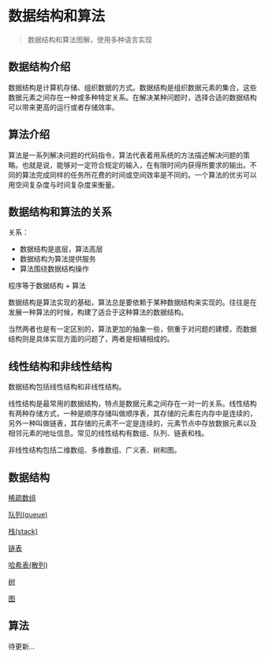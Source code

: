 # 数据结构和算法

> 数据结构和算法图解，使用多种语言实现

## 数据结构介绍

数据结构是计算机存储、组织数据的方式。数据结构是组织数据元素的集合，这些数据元素之间存在一种或多种特定关系。在解决某种问题时，选择合适的数据结构可以带来更高的运行或者存储效率。

## 算法介绍

算法是一系列解决问题的代码指令，算法代表着用系统的方法描述解决问题的策略。也就是说，能够对一定符合规定的输入，在有限时间内获得所要求的输出。不同的算法完成同样的任务所花费的时间或空间效率是不同的。一个算法的优劣可以用空间复杂度与时间复杂度来衡量。

## 数据结构和算法的关系

关系：

* 数据结构是底层，算法高层
* 数据结构为算法提供服务
* 算法围绕数据结构操作

程序等于数据结构 + 算法

数据结构是算法实现的基础，算法总是要依赖于某种数据结构来实现的。往往是在发展一种算法的时候，构建了适合于这种算法的数据结构。

当然两者也是有一定区别的，算法更加的抽象一些，侧重于对问题的建模，而数据结构则是具体实现方面的问题了，两者是相辅相成的。

## 线性结构和非线性结构

数据结构包括线性结构和非线性结构。

线性结构是最常用的数据结构，特点是数据元素之间存在一对一的关系。线性结构有两种存储方式，一种是顺序存储叫做顺序表，其存储的元素在内存中是连续的，另外一种叫做链表，其存储的元素不一定是连续的，元素节点中存放数据元素以及相邻元素的地址信息。常见的线性结构有数组、队列、链表和栈。

非线性结构包括二维数组、多维数组、广义表、树和图。

## 数据结构

[稀疏数组](./Datastructure_01_稀疏数组.md)

[队列(queue)](./Datastructure_02_队列(queue).md)

[栈(stack)](./Datastructure_03_栈(stack).md)

[链表](./Datastructure_04_链表.md)

[哈希表(散列)](./Datastructure_05_哈希表(散列).md)

[树](./Datastructure_06_树.md)

[图](./Datastructure_07_图.md)

## 算法

待更新...